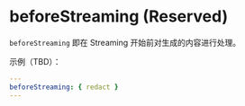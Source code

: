 # beforeStreaming (Reserved)

`beforeStreaming` 即在 Streaming 开始前对生成的内容进行处理。

示例（TBD）：

```yaml
---
beforeStreaming: { redact }
---
```
